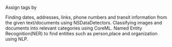 Assign tags by

Finding dates, addresses, links, phone numbers and transit information from the given text/documents using NSDataDetectors.
Classifying images and documents into relevant categories using CoreML.
Named Entity Recognition(NER) to find entities such as person,place and organization using NLP.
